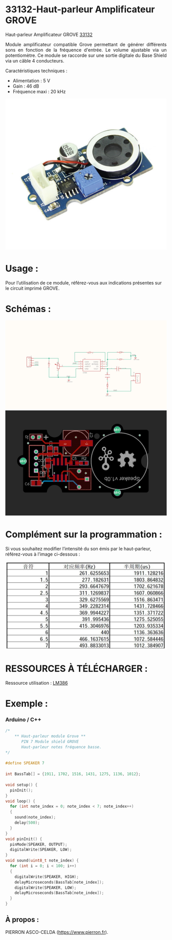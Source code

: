 # 33132-Haut-parleur Amplificateur GROVE

Haut-parleur Amplificateur GROVE [33132](https://www.pierron.fr/interface-arduino-uno-5969.html)

<div style="text-align: justify">Module amplificateur compatible Grove permettant de générer différents sons en fonction de la fréquence d'entrée. Le volume ajustable via un potentiomètre. Ce module se raccorde sur une sortie digitale du Base Shield via un câble 4 conducteurs.</div>

Caractéristiques techniques :
- Alimentation : 5 V
- Gain : 46 dB
- Fréquence maxi : 20 kHz

![L-33132](/img/L-33132.jpg)

# Usage :
Pour l’utilisation de ce module, référez-vous aux indications présentes sur le circuit imprimé GROVE.

# Schémas :

![SCH-33132](/img/SCH-33132.jpg)
![BRD-33132](/img/BRD-33132.jpg)

# Complément sur la programmation :

Si vous souhaitez modifier l’intensité du son émis par le haut-parleur, référez-vous à l’image ci-dessous :

![C-33132](/img/C-33132.jpg)

# RESSOURCES À TÉLÉCHARGER :

Ressource utilisation : [LM386](https://github.com/pierron-asco-celda/33132-Haut-parleur_Amplificateur_GROVE/blob/main/src/Datasheet_LM386.pdf)

# Exemple :
### Arduino / C++
```cpp
/*
    ** Haut-parleur module Grove **
       PIN 7 Module shield GROVE
       Haut-parleur notes fréquence basse. 
*/

#define SPEAKER 7

int BassTab[] = {1911, 1702, 1516, 1431, 1275, 1136, 1012};

void setup() {
  pinInit();
}
void loop() {
  for (int note_index = 0; note_index < 7; note_index++)
  {
    sound(note_index);
    delay(500);
  }
}
void pinInit() {
  pinMode(SPEAKER, OUTPUT);
  digitalWrite(SPEAKER, LOW);
}
void sound(uint8_t note_index) {
  for (int i = 0; i < 100; i++)
  {
    digitalWrite(SPEAKER, HIGH);
    delayMicroseconds(BassTab[note_index]);
    digitalWrite(SPEAKER, LOW);
    delayMicroseconds(BassTab[note_index]);
  }
}
```
## À propos :

PIERRON ASCO-CELDA (https://www.pierron.fr).
